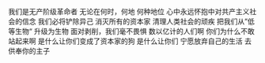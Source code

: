 我们是无产阶级革命者
无论在何时，何地
何种地位
心中永远怀抱中对共产主义社会的信念
我们必将铲除异己
消灭所有的资本家
清理人类社会的顽疾
把我们从”低等生物“
升级为生物
面对剥削，我们毫不畏惧
数以亿计的人们啊
你们为什么不敢站起来啊
是什么让你们变成了资本家的狗
是什么让你们
宁愿放弃自己的生活
去供奉你的主子
